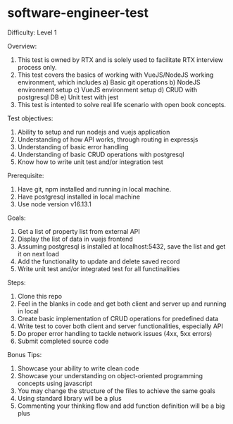 # software-engineer-test

Difficulty: Level 1

Overview:
1. This test is owned by RTX and is solely used to facilitate RTX interview process only. 
2. This test covers the basics of working with VueJS/NodeJS working environment, which includes
    a) Basic git operations
    b) NodeJS environment setup
    c) VueJS environment setup
    d) CRUD with postgresql DB
    e) Unit test with jest
3. This test is intented to solve real life scenario with open book concepts. 

Test objectives:
1. Ability to setup and run nodejs and vuejs application
2. Understanding of how API works, through routing in expressjs
3. Understanding of basic error handling
4. Understanding of basic CRUD operations with postgresql
5. Know how to write unit test and/or integration test 

Prerequisite:
1. Have git, npm installed and running in local machine.
2. Have postgresql installed in local machine
3. Use node version v16.13.1

Goals:
1. Get a list of property list from external API
2. Display the list of data in vuejs frontend
3. Assuming postgresql is installed at localhost:5432, save the list and get it on next load
4. Add the functionality to update and delete saved record
5. Write unit test and/or integrated test for all functinalities

Steps:
1. Clone this repo
2. Feel in the blanks in code and get both client and server up and running in local
3. Create basic implementation of CRUD operations for predefined data
4. Write test to cover both client and server functionalities, especially API
5. Do proper error handling to tackle network issues (4xx, 5xx errors)
6. Submit completed source code

Bonus Tips:
1. Showcase your ability to write clean code
2. Showcase your understanding on object-oriented programming concepts using javascript
3. You may change the structure of the files to achieve the same goals
4. Using standard library will be a plus
5. Commenting your thinking flow and add function definition will be a big plus